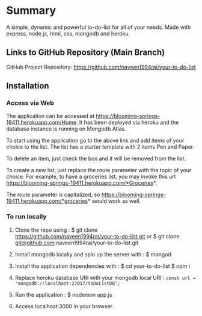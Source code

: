 # Summary
A simple, dynamic and powerful to-do-list for all of your needs. Made with express, node.js, html, css, mongodb and heroku.

## Links to GitHub Repository (Main Branch)
GitHub Project Repository: https://github.com/naveen1994rai/your-to-do-list

## Installation
### Access via Web
The application can be accessed at https://blooming-springs-19411.herokuapp.com/Home. It has been deployed via heroku and the database instance is running on Mongodb Atlas.

To start using the application go to the above link and add items of your choice to the list. The list has a starter template with 2 items Pen and Paper.

To delete an item, just check the box and it will be removed from the list.

To create a new list, just replace the route parameter with the topic of your choice. For example, to have a groceries list, you may invoke this url https://blooming-springs-19411.herokuapp.com/*Groceries*.

The route parameter is capitalized, so https://blooming-springs-19411.herokuapp.com/*groceries* would work as well.

### To run locally
1. Clone the repo using :
   $ git clone https://github.com/naveen1994rai/your-to-do-list.git
                            or
   $ git clone git@github.com:naveen1994rai/your-to-do-list.git
   
2. Install mongodb locally and spin up the server with :
    $ mongod

3. Install the application dependencies with :
    $ cd your-to-do-list
    $ npm i
 
4. Replace heroku database URI with your mongodb local URI :
    `const url = 'mongodb://localhost:27017/toDoListDB';`
  
5. Run the application :
    $ nodemon app.js

6. Access localhost:3000 in your browser.

